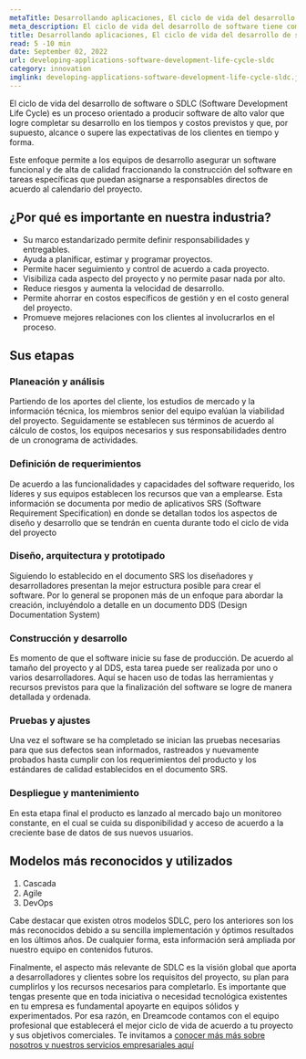 ```yaml
---
metaTitle: Desarrollando aplicaciones, El ciclo de vida del desarrollo de software (SDLC)
meta_description: El ciclo de vida del desarrollo de software tiene como finalidad producir software de alto valor en el periodo y costos previstos para alcanzar o superar las expectativas en tiempo y forma
title: Desarrollando aplicaciones, El ciclo de vida del desarrollo de software (SDLC)
read: 5 -10 min
date: September 02, 2022
url: developing-applications-software-development-life-cycle-sldc
category: innovation
imglink: developing-applications-software-development-life-cycle-sldc.jpg
---
```


El ciclo de vida del desarrollo de software o SDLC (Software Development Life Cycle) es un proceso orientado a producir software de alto valor que logre completar su desarrollo en los tiempos y costos previstos y que, por supuesto, alcance o supere las expectativas de los clientes en tiempo y forma.

Este enfoque permite a los equipos de desarrollo asegurar un software funcional y de alta de calidad fraccionando la construcción del software en tareas específicas que puedan asignarse a responsables directos de acuerdo al calendario del proyecto.

## ¿Por qué es importante en nuestra industria?

- Su marco estandarizado permite definir responsabilidades y entregables.
- Ayuda a planificar, estimar y programar proyectos.
- Permite hacer seguimiento y control de acuerdo a cada proyecto.
- Visibiliza cada aspecto del proyecto y no permite pasar nada por alto.
- Reduce riesgos y aumenta la velocidad de desarrollo.
- Permite ahorrar en costos específicos de gestión y en el costo general del proyecto.
- Promueve mejores relaciones con los clientes al involucrarlos en el proceso.

## Sus etapas

### Planeación y análisis

Partiendo de los aportes del cliente, los estudios de mercado y la información técnica, los miembros senior del equipo evalúan la viabilidad del proyecto. Seguidamente se establecen sus términos de acuerdo al cálculo de costos, los equipos necesarios y sus responsabilidades dentro de un cronograma de actividades.

### Definición de requerimientos

De acuerdo a las funcionalidades y capacidades del software requerido, los líderes y sus equipos establecen los recursos que van a emplearse. Esta información se documenta por medio de aplicativos SRS (Software Requirement Specification) en donde se detallan todos los aspectos de diseño y desarrollo que se tendrán en cuenta durante todo el ciclo de vida del proyecto

### Diseño, arquitectura y prototipado

Siguiendo lo establecido en el documento SRS los diseñadores y desarrolladores presentan la mejor estructura posible para crear el software. Por lo general se proponen más de un enfoque para abordar la creación, incluyéndolo a detalle en un documento DDS (Design Documentation System)

### Construcción y desarrollo

Es momento de que el software inicie su fase de producción. De acuerdo al tamaño del proyecto y al DDS, esta tarea puede ser realizada por uno o varios desarrolladores. Aquí se hacen uso de todas las herramientas y recursos previstos para que la finalización del software se logre de manera detallada y ordenada.

### Pruebas y ajustes

Una vez el software se ha completado se inician las pruebas necesarias para que sus defectos sean informados, rastreados y nuevamente probados hasta cumplir con los requerimientos del producto y los estándares de calidad establecidos en el documento SRS.

### Despliegue y mantenimiento

En esta etapa final el producto es lanzado al mercado bajo un monitoreo constante, en el cual se cuida su disponibilidad y acceso de acuerdo a la creciente base de datos de sus nuevos usuarios.

## Modelos más reconocidos y utilizados

1. Cascada
2. Agile
3. DevOps

Cabe destacar que existen otros modelos SDLC, pero los anteriores son los más reconocidos debido a su sencilla implementación y óptimos resultados en los últimos años. De cualquier forma, esta información será ampliada por nuestro equipo en contenidos futuros.

Finalmente, el aspecto más relevante de SDLC es la visión global que aporta a desarrolladores y clientes sobre los requisitos del proyecto, su plan para cumplirlos y los recursos necesarios para completarlo. Es importante que tengas presente que en toda iniciativa o necesidad tecnológica existentes en tu empresa es fundamental apoyarte en equipos sólidos y experimentados. Por esa razón, en Dreamcode contamos con el equipo profesional que establecerá el mejor ciclo de vida de acuerdo a tu proyecto y sus objetivos comerciales. Te invitamos a [conocer más más sobre nosotros y nuestros servicios empresariales aquí](https://www.dreamcodesoft.com/services)
